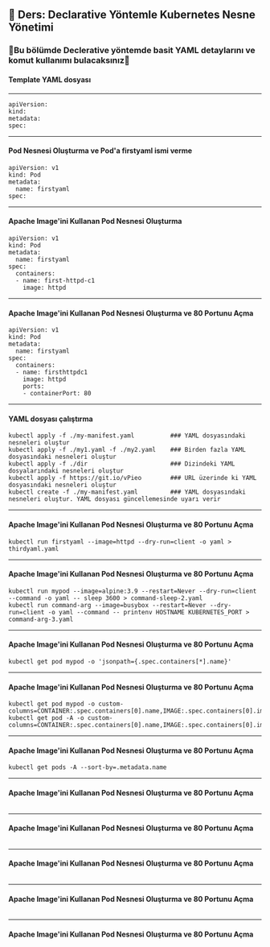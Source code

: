 ## 🧑 Ders: Declarative Yöntemle Kubernetes Nesne Yönetimi

### 📗Bu bölümde Declerative yöntemde basit YAML detaylarını ve komut kullanımı bulacaksınız📗

#### Template YAML dosyası 
***
```
apiVersion:
kind:
metadata:
spec:
```
***
#### Pod Nesnesi Oluşturma ve Pod'a firstyaml ismi verme
```
apiVersion: v1
kind: Pod
metadata:
  name: firstyaml
spec:
```
***
#### Apache Image'ini Kullanan Pod Nesnesi Oluşturma
```
apiVersion: v1
kind: Pod
metadata:
  name: firstyaml
spec:
  containers:
  - name: first-httpd-c1
    image: httpd
```
***
#### Apache Image'ini Kullanan Pod Nesnesi Oluşturma ve 80 Portunu Açma
```
apiVersion: v1
kind: Pod
metadata:
  name: firstyaml
spec:
  containers:
  - name: firsthttpdc1
    image: httpd
    ports:
    - containerPort: 80
```
***
#### YAML dosyası çalıştırma
```
kubectl apply -f ./my-manifest.yaml          ### YAML dosyasındaki nesneleri oluştur
kubectl apply -f ./my1.yaml -f ./my2.yaml    ### Birden fazla YAML dosyasındaki nesneleri oluştur
kubectl apply -f ./dir                       ### Dizindeki YAML dosyalarındaki nesneleri oluştur
kubectl apply -f https://git.io/vPieo        ### URL üzerinde ki YAML dosyasındaki nesneleri oluştur
kubectl create -f ./my-manifest.yaml         ### YAML dosyasındaki nesneleri oluştur. YAML dosyası güncellemesinde uyarı verir
```
***
#### Apache Image'ini Kullanan Pod Nesnesi Oluşturma ve 80 Portunu Açma
```
kubectl run firstyaml --image=httpd --dry-run=client -o yaml > thirdyaml.yaml
```
***
#### Apache Image'ini Kullanan Pod Nesnesi Oluşturma ve 80 Portunu Açma
```
kubectl run mypod --image=alpine:3.9 --restart=Never --dry-run=client --command -o yaml -- sleep 3600 > command-sleep-2.yaml
kubectl run command-arg --image=busybox --restart=Never --dry-run=client -o yaml --command -- printenv HOSTNAME KUBERNETES_PORT > command-arg-3.yaml
```
***
#### Apache Image'ini Kullanan Pod Nesnesi Oluşturma ve 80 Portunu Açma
```
kubectl get pod mypod -o 'jsonpath={.spec.containers[*].name}'
```
***
#### Apache Image'ini Kullanan Pod Nesnesi Oluşturma ve 80 Portunu Açma
```
kubectl get pod mypod -o custom-columns=CONTAINER:.spec.containers[0].name,IMAGE:.spec.containers[0].image
kubectl get pod -A -o custom-columns=CONTAINER:.spec.containers[0].name,IMAGE:.spec.containers[0].image
```
***
#### Apache Image'ini Kullanan Pod Nesnesi Oluşturma ve 80 Portunu Açma
```
kubectl get pods -A --sort-by=.metadata.name
```
***
#### Apache Image'ini Kullanan Pod Nesnesi Oluşturma ve 80 Portunu Açma
```

```
***
#### Apache Image'ini Kullanan Pod Nesnesi Oluşturma ve 80 Portunu Açma
```

```
***
#### Apache Image'ini Kullanan Pod Nesnesi Oluşturma ve 80 Portunu Açma
```

```
***
#### Apache Image'ini Kullanan Pod Nesnesi Oluşturma ve 80 Portunu Açma
```

```
***
#### Apache Image'ini Kullanan Pod Nesnesi Oluşturma ve 80 Portunu Açma
```

```
